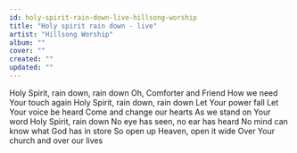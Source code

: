 ```yaml
---
id: holy-spirit-rain-down-live-hillsong-worship
title: "Holy spirit rain down - live"
artist: "Hillsong Worship"
album: ""
cover: ""
created: ""
updated: ""
---
```


Holy Spirit, rain down, rain down
Oh, Comforter and Friend
How we need Your touch again
Holy Spirit, rain down, rain down
Let Your power fall
Let Your voice be heard
Come and change our hearts
As we stand on Your word
Holy Spirit, rain down
No eye has seen, no ear has heard
No mind can know what God has in store
So open up Heaven, open it wide
Over Your church and over our lives